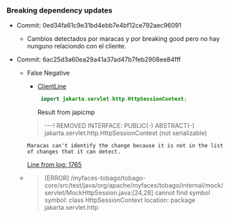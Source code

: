 ### Breaking dependency updates 
* Commit: 0ed34fa61c9e31bd4ebb7e4bf12ce792aec96091
  * Cambios detectados por maracas y por breaking good pero no hay nunguno relaciondo con el cliente.


* Commit: 6ac25d3a60ea29a41a37ad47b7feb2908ee84fff
  * False Negative
    * [ClientLine](../projects/6ac25d3a60ea29a41a37ad47b7feb2908ee84fff/myfaces-tobago/tobago-core/src/test/java/org/apache/myfaces/tobago/internal/mock/servlet/MockHttpSession.java)
  
      ```java
       import jakarta.servlet.http.HttpSessionContext;
      ```
      Result from japicmp
    >  ---! REMOVED INTERFACE: PUBLIC(-) ABSTRACT(-) jakarta.servlet.http.HttpSessionContext  (not serializable)
    
        Maracas can't identify the change because it is not in the list of changes that it can detect.
  
    [Line from log: 1765](../projects/6ac25d3a60ea29a41a37ad47b7feb2908ee84fff/myfaces-tobago/6ac25d3a60ea29a41a37ad47b7feb2908ee84fff.log)
  * >[ERROR] /myfaces-tobago/tobago-core/src/test/java/org/apache/myfaces/tobago/internal/mock/servlet/MockHttpSession.java:[24,28] cannot find symbol
    symbol:   class HttpSessionContext
    location: package jakarta.servlet.http